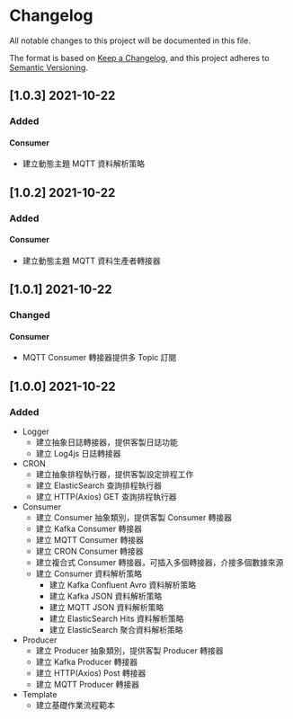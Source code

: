 # Changelog

All notable changes to this project will be documented in this file.

The format is based on [Keep a Changelog](https://keepachangelog.com/en/1.0.0/),
and this project adheres to [Semantic Versioning](https://semver.org/spec/v2.0.0.html).

## [1.0.3] 2021-10-22

### Added

#### Consumer

- 建立動態主題 MQTT 資料解析策略

## [1.0.2] 2021-10-22

### Added

#### Consumer

- 建立動態主題 MQTT 資料生產者轉接器

## [1.0.1] 2021-10-22

### Changed

#### Consumer

- MQTT Consumer 轉接器提供多 Topic 訂閱

## [1.0.0] 2021-10-22

### Added

- Logger
  - 建立抽象日誌轉接器，提供客製日誌功能
  - 建立 Log4js 日誌轉接器
- CRON
  - 建立抽象排程執行器，提供客製設定排程工作
  - 建立 ElasticSearch 查詢排程執行器
  - 建立 HTTP(Axios) GET 查詢排程執行器
- Consumer
  - 建立 Consumer 抽象類別，提供客製 Consumer 轉接器
  - 建立 Kafka Consumer 轉接器
  - 建立 MQTT Consumer 轉接器
  - 建立 CRON Consumer 轉接器
  - 建立複合式 Consumer 轉接器，可插入多個轉接器，介接多個數據來源
  - 建立 Consumer 資料解析策略
    - 建立 Kafka Confluent Avro 資料解析策略
    - 建立 Kafka JSON 資料解析策略
    - 建立 MQTT JSON 資料解析策略
    - 建立 ElasticSearch Hits 資料解析策略
    - 建立 ElasticSearch 聚合資料解析策略
- Producer
  - 建立 Producer 抽象類別，提供客製 Producer 轉接器
  - 建立 Kafka Producer 轉接器
  - 建立 HTTP(Axios) Post 轉接器
  - 建立 MQTT Producer 轉接器
- Template
  - 建立基礎作業流程範本
